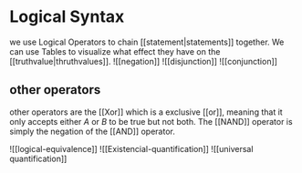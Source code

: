 # Logical Syntax
we use Logical Operators to chain [[statement|statements]] together. We can use Tables to visualize what effect they have on the [[truthvalue|thruthvalues]]. 
![[negation]]
![[disjunction]]
![[conjunction]] 
## other operators
other operators are the [[Xor]] which is a exclusive [[or]], meaning that it only accepts either $A$ or $B$ to be true but not both. The [[NAND]] operator is simply the negation of the [[AND]] operator. 

![[logical-equivalence]]
![[Existencial-quantification]]
![[universal quantification]]
